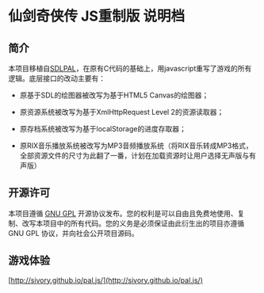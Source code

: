 # 仙剑奇侠传 JS重制版 说明档

## 简介

本项目移植自[SDLPAL](http://sdlpal.codeplex.com/)，在原有C代码的基础上，用javascript重写了游戏的所有逻辑。底层接口的改动主要有：

* 原基于SDL的绘图器被改写为基于HTML5 Canvas的绘图器；

* 原资源系统被改写为基于XmlHttpRequest Level 2的资源读取器；

* 原存档系统被改写为基于localStorage的进度存取器；

* 原RIX音乐播放系统被改写为MP3音频播放系统（将RIX音乐转成MP3格式，全部资源文件的尺寸为此翻了一番，计划在加载资源时让用户选择无声版与有声版）

## 开源许可

本项目遵循 [GNU GPL](http://www.gnu.org/licenses/gpl.html) 开源协议发布。您的权利是可以自由且免费地使用、复制、改写本项目中的所有代码。您的义务是必须保证由此衍生出的项目亦遵循 GNU GPL 协议，并向社会公开项目源码。

## 游戏体验

[http://sivory.github.io/pal.js/](http://sivory.github.io/pal.js/)